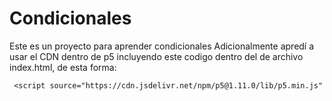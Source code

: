 # Condicionales

Este es un proyecto para aprender condicionales
Adicionalmente apredí a usar el CDN dentro de p5
incluyendo este codigo dentro del <head> de archivo
index.html, de esta forma:

```
 <script source="https://cdn.jsdelivr.net/npm/p5@1.11.0/lib/p5.min.js"

```

